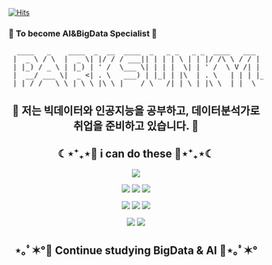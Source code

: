 [![Hits](https://hits.seeyoufarm.com/api/count/incr/badge.svg?url=https%3A%2F%2Fgithub.com%2F2Seungsu&count_bg=%2379C83D&title_bg=%23555555&icon=&icon_color=%23E7E7E7&title=hits&edge_flat=false)](https://hits.seeyoufarm.com)
### 👋 To become AI&BigData Specialist 👋

<pre>
  ____   _    ____  _  __  ____  _   _ _   _ _  ____   ___   _ _   _  ____ 
 |  _ \ / \  |  _ \| |/ / / ___|| | | | \ | | |/ /\ \ / / | | | \ | |/ ___|
 | |_) / _ \ | |_) | ' /  \___ \| | | |  \| | ' /  \ V /| | | |  \| | |  _
 |  __/ ___ \|  _ <| . \   ___) | |_| | |\  | . \   | | | |_| | |\  | |_| |
 |_| /_/   \_\_| \_\_|\_\ |____/ \___/|_| \_|_|\_\  |_|  \___/|_| \_|\____|
</pre>

<h2 align="center">
🌱 저는 빅데이터와 인공지능을 공부하고, 데이터분석가로 취업을 준비하고 있습니다. 🌱
</h2>

<h2 align="center">☾⋆⁺₊⋆💙 i can do these 💙⋆⁺₊⋆☾</h2>
 
<p align="center"><img src="https://img.shields.io/badge/python-3670A0?style=for-the-badge&logo=python&logoColor=ffdd54"/></a> </p>

<p align="center"><img src="https://img.shields.io/badge/HTML-E34F26?style=flat-square&logo=HTML5&logoColor=white"/></a>  <img src="https://img.shields.io/badge/CSS-1572B6?style=flat-square&logo=CSS3&logoColor=white"/></a>   <img src="https://img.shields.io/badge/MariaDB-003545?style=flat-square&logo=MariaDB&logoColor=white"/></a>  </p>

<p align="center"><img src="https://img.shields.io/badge/numpy-%23013243.svg?style=for-the-badge&logo=numpy&logoColor=white"/></a> <img src="https://img.shields.io/badge/pandas-%23150458.svg?style=for-the-badge&logo=pandas&logoColor=wh ite"/></a>  <img src="https://img.shields.io/badge/Matplotlib-%23ffffff.svg?style=for-the-badge&logo=Matplotlib&logoColor=black"/></a> </p> 
<p align="center"><img src="https://img.shields.io/badge/scikit--learn-%23F7931E.svg?style=for-the-badge&logo=scikit-learn&logoColor=white"/></a> <img src="https://img.shields.io/badge/Keras-%23D00000.svg?style=for-the-badge&logo=Keras&logoColor=white"/></a> </p>


<h2 align="center">⋆｡ﾟ✶°💜 Continue studying BigData & AI 💜⋆｡ﾟ✶°</h2>
<!--
<p align="center"><a href="https://wonjongah.tistory.com/"><img src="https://img.shields.io/badge/My tech blog-A9BCF5?style=flat-square&logo=Undertale&logoColor=white&link=https://wonjongah.tistory.com/"/></a>  <a href="mailto:wonjongah@gmail.com"><img src="https://img.shields.io/badge/Gmail-D0A9F5?style=flat-square&logo=Gmail&logoColor=white&link=mailto:wonjongah@gmail.com"/></a></p>
!-->




<!--

- 🔭 I’m currently working on ...
- 🌱 I’m currently learning ...
- 👯 I’m looking to collaborate on ...
- 🤔 I’m looking for help with ...
- 💬 Ask me about ...
- 📫 How to reach me: ...
- 😄 Pronouns: ...
- ⚡ Fun fact: ...
-->
